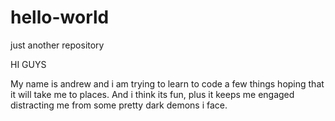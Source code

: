 # hello-world
just another repository

HI GUYS 

My name is andrew and i am trying to learn to code a few things hoping that it will take me to places. And i think its fun, plus it keeps me engaged distracting me from some pretty dark demons i face.
